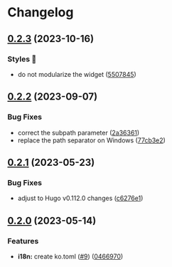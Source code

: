 # Changelog

## [0.2.3](https://github.com/hbstack/content-panel/compare/v0.2.2...v0.2.3) (2023-10-16)


### Styles 🎨

* do not modularize the widget ([5507845](https://github.com/hbstack/content-panel/commit/550784594570d056842597d72bd088e0bb73c942))

## [0.2.2](https://github.com/hbstack/content-panel/compare/v0.2.1...v0.2.2) (2023-09-07)


### Bug Fixes

* correct the subpath parameter ([2a36361](https://github.com/hbstack/content-panel/commit/2a36361e0d95899276e0a7fe5ad22f14dc4c065e))
* replace the path separator on Windows ([77cb3e2](https://github.com/hbstack/content-panel/commit/77cb3e296ed4b1273fa8b52acf5d4f2841776f88))

## [0.2.1](https://github.com/hbstack/content-panel/compare/v0.2.0...v0.2.1) (2023-05-23)


### Bug Fixes

* adjust to Hugo v0.112.0 changes ([c6276e1](https://github.com/hbstack/content-panel/commit/c6276e1305961b0015ee0a40813c2ec91a11e337))

## [0.2.0](https://github.com/hbstack/content-panel/compare/v0.1.1...v0.2.0) (2023-05-14)


### Features

* **i18n:** create ko.toml ([#9](https://github.com/hbstack/content-panel/issues/9)) ([0466970](https://github.com/hbstack/content-panel/commit/04669708ee60d19d3d0605a473a48653faa3b72a))
